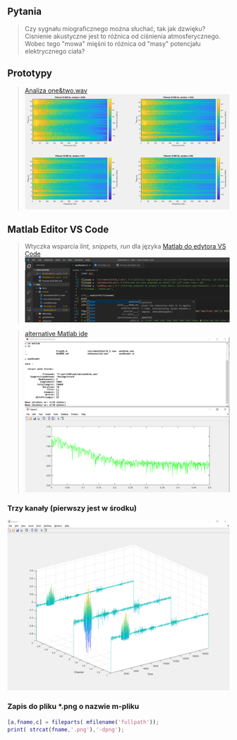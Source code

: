 ## Pytania

> Czy sygnału miograficznego można słuchać, tak jak dzwięku? Cisnienie akustyczne jest to różnica od ciśnienia atmosferycznego. Wobec tego "mowa" mięśni to różnica od "masy" potencjału elektrycznego ciała?

## Prototypy

>[Analiza one&two.wav
![aMi](../docs/512w.png)](https://htmlpreview.github.io/?https://raw.githubusercontent.com/informacja/EMG/master/matlab/Spectral%20Analysis/Prog2b.html)

## Matlab Editor VS Code 

> Wtyczka wsparcia *lint, snippets, run* dla języka [Matlab do edytora VS Code
![Snippets](../docs/mSnippets.png)](https://marketplace.visualstudio.com/items?itemName=bat67.matlab-extension-pack#review-details)

>[alternative Matlab ide
![aMi](../docs/aMi.png)](https://marketplace.visualstudio.com/items?itemName=marmottet.ami) 

### Trzy kanały (pierwszy jest w środku)
<img src="../docs/matlabWaterfall.png">
 
### Zapis do pliku \*.png o nazwie m-pliku
```matlab
[a,fname,c] = fileparts( mfilename('fullpath')); 
print( strcat(fname,'.png'),'-dpng');
```
